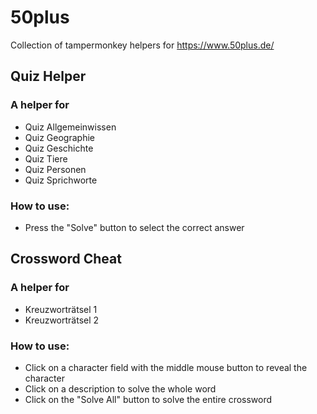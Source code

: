 # 50plus
Collection of tampermonkey helpers for https://www.50plus.de/

## Quiz Helper
### A helper for 
- Quiz Allgemeinwissen
- Quiz Geographie
- Quiz Geschichte
- Quiz Tiere
- Quiz Personen
- Quiz Sprichworte

### How to use:
- Press the "Solve" button to select the correct answer

## Crossword Cheat
### A helper for
- Kreuzworträtsel 1
- Kreuzworträtsel 2

### How to use:
- Click on a character field with the middle mouse button to reveal the character
- Click on a description to solve the whole word
- Click on the "Solve All" button to solve the entire crossword
